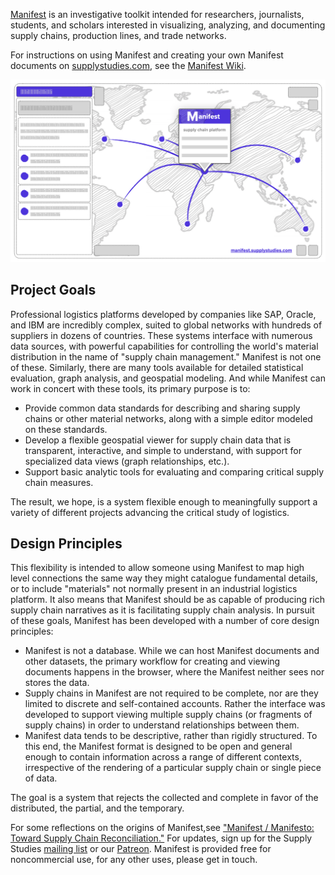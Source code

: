 [Manifest](https://manifest.supplystudies.com) is an investigative toolkit intended for researchers, journalists, students, and scholars interested in visualizing, analyzing, and documenting supply chains, production lines, and trade networks.

For instructions on using Manifest and creating your own Manifest documents on [supplystudies.com](https://manifest.supplystudies.com), see the [Manifest Wiki](https://github.com/hock/Manifest/wiki).

![](https://github.com/hock/Inventory/blob/7ceafe311bd354fb40fa5c9b89d163a4e2e68c3a/ManifestWiki/Manifest-Splash.png)

## Project Goals
Professional logistics platforms developed by companies like SAP, Oracle, and IBM are incredibly complex, suited to global networks with hundreds of suppliers in dozens of countries. These systems interface with numerous data sources, with powerful capabilities for controlling the world's material distribution in the name of "supply chain management." Manifest is not one of these. Similarly, there are many tools available for detailed statistical evaluation, graph analysis, and geospatial modeling. And while Manifest can work in concert with these tools, its primary purpose is to:

* Provide common data standards for describing and sharing supply chains or other material networks, along with a simple editor modeled on these standards.
* Develop a flexible geospatial viewer for supply chain data that is transparent, interactive, and simple to understand, with support for specialized data views (graph relationships, etc.).
* Support basic analytic tools for evaluating and comparing critical supply chain measures.

The result, we hope, is a system flexible enough to meaningfully support a variety of different projects advancing the critical study of logistics.

## Design Principles
This flexibility is intended to allow someone using Manifest to map high level connections the same way they might catalogue fundamental details, or to include "materials" not normally present in an industrial logistics platform. It also means that Manifest should be as capable of producing rich supply chain narratives as it is facilitating supply chain analysis. In pursuit of these goals, Manifest has been developed with a number of core design principles:

* Manifest is not a database. While we can host Manifest documents and other datasets, the primary workflow for creating and viewing documents happens in the browser, where the Manifest neither sees nor stores the data.
* Supply chains in Manifest are not required to be complete, nor are they limited to discrete and self-contained accounts. Rather the interface was developed to support viewing multiple supply chains (or fragments of supply chains) in order to understand relationships between them.
* Manifest data tends to be descriptive, rather than rigidly structured. To this end, the Manifest format is designed to be open and general enough to contain information across a range of different contexts, irrespective of the rendering of a particular supply chain or single piece of data.

The goal is a system that rejects the collected and complete in favor of the distributed, the partial, and the temporary.

For some reflections on the origins of Manifest,see ["Manifest / Manifesto: Toward Supply Chain Reconciliation."](https://supplystudies.com/2021/09/29/manifest-manifesto-toward-supply-chain-reconciliation/) For updates, sign up for the Supply Studies [mailing list](https://supplystudies.com/updates/) or our [Patreon](http://patreon.com/manifestsupplychains). Manifest is provided free for noncommercial use, for any other uses, please get in touch.